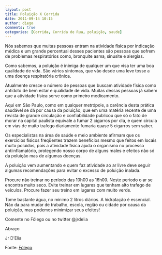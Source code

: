 ```yaml
---
layout: post
title: Poluição X Corrida
date: 2011-09-14 10:15
author: diego
comments: true
categories: [Corrida, Corrida de Rua, poluição, saude]
---
```

Nós sabemos que muitas pessoas entram na atividade física por indicação médica e um grande percentual desses pacientes são pessoas que sofrem de problemas respiratórios como, bronquite asma, sinusite e alergias.

Como sabemos, a poluição é inimiga de qualquer um que visa ter uma boa qualidade de vida. São vários sintomas, que vão desde uma leve tosse a uma doença respiratória crônica.

Atualmente cresce o número de pessoas que buscam  atividade física como antídoto de bem estar e qualidade de vida. Muitas dessas pessoas já sabem que a atividade física serve como primeiro medicamento.

Aqui em São Paulo, como em qualquer metrópole, a carência desta prática saudável se dá por causa da poluição, que em uma matéria recente de uma revista de grande circulação  e confiabilidade publicou que só o fato de morar na capital paulista equivale a fumar 2 cigarros por dia, e quem circula em vias de muito trafego diariamente fumaria quase 5 cigarros sem saber.

Os especialistas na área de saúde e meio ambiente afirmam que os exercícios físicos freqüentes trazem benefícios mesmo que feitos em locais muito poluídos, pois a atividade física ajuda o organismo no processo antiinflamatório, protegendo nosso corpo de alguns males e efeitos não só da poluição mas de algumas doenças.

A poluição vem aumentando e quem faz atividade ao ar livre deve seguir algumas recomendações para evitar o excesso de poluição inalada.

Procure não treinar no período das 10h00 as 16h00. Neste período o ar se encontra muito seco.
Evite treinar em lugares que tenham alto trafego de veículos.
Procure fazer seu treino em lugares com muito verde.
 

Tome bastante água, no mínimo 2 litros diários. A hidratação é essencial.
Não da para mudar de trabalho, escola, região ou cidade por causa da poluição, mas podemos minimizar seus efeitos!

 

Comente no Fôlego ou no twitter @jrdelia

 

Abraço

 

Jr D’Elia

Fonte: <a href="http://globoesporte.globo.com/platb/folego/2011/09/13/poluicao-x-corrida/" target="_blank">Fôlego</a>
